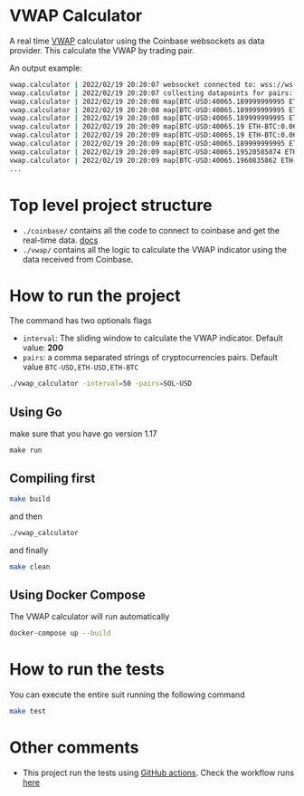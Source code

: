 # VWAP Calculator
A real time [VWAP](https://en.wikipedia.org/wiki/Volume-weighted_average_price) calculator using the Coinbase websockets as data provider. This calculate the VWAP by trading pair.

An output example:
```bash
vwap.calculator | 2022/02/19 20:20:07 websocket connected to: wss://ws-feed.exchange.coinbase.com/
vwap.calculator | 2022/02/19 20:20:07 collecting datapoints for pairs: BTC-USD,ETH-USD,ETH-BTC | interval: 200
vwap.calculator | 2022/02/19 20:20:08 map[BTC-USD:40065.189999999995 ETH-BTC:0.06886 ETH-USD:2758.5899999999997]
vwap.calculator | 2022/02/19 20:20:08 map[BTC-USD:40065.189999999995 ETH-BTC:0.06886 ETH-USD:2758.5899999999997]
vwap.calculator | 2022/02/19 20:20:08 map[BTC-USD:40065.189999999995 ETH-BTC:0.06886 ETH-USD:2758.59]
vwap.calculator | 2022/02/19 20:20:09 map[BTC-USD:40065.19 ETH-BTC:0.06886 ETH-USD:2758.59]
vwap.calculator | 2022/02/19 20:20:09 map[BTC-USD:40065.19 ETH-BTC:0.06886 ETH-USD:2758.59]
vwap.calculator | 2022/02/19 20:20:09 map[BTC-USD:40065.189999999995 ETH-BTC:0.06886 ETH-USD:2758.59]
vwap.calculator | 2022/02/19 20:20:09 map[BTC-USD:40065.19520585874 ETH-BTC:0.06886 ETH-USD:2758.59]
vwap.calculator | 2022/02/19 20:20:09 map[BTC-USD:40065.1960835862 ETH-BTC:0.06886 ETH-USD:2758.59]
...
```

# Top level project structure
* `./coinbase/` contains all the code to connect to coinbase and get the real-time data. [docs](https://docs.cloud.coinbase.com/exchange/docs/websocket-overview)
* `./vwap/` contains all the logic to calculate the VWAP indicator using the data received from Coinbase.

# How to run the project
The command has two optionals flags
* `interval`: The sliding window to calculate the VWAP indicator. Default value: **200**
* `pairs`: a comma separated strings of cryptocurrencies pairs. Default value `BTC-USD,ETH-USD,ETH-BTC`

```bash
./vwap_calculator -interval=50 -pairs=SOL-USD
```

## Using Go 
make sure that you have go version 1.17
```
make run
```

## Compiling first

```bash
make build
``` 

and then

```bash
./vwap_calculator
```

and finally 

```bash
make clean
``` 

## Using Docker Compose
The VWAP calculator will run automatically

```bash
docker-compose up --build
``` 

# How to run the tests
You can execute the entire suit running the following command

```bash
make test
```

# Other comments
* This project run the tests using [GitHub actions](https://github.com/features/actions). Check the workflow runs [here](https://github.com/jedi4z/vwap-calculator/actions)